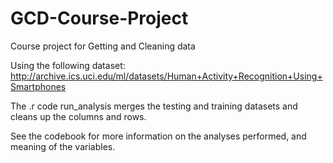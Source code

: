 GCD-Course-Project
==================

Course project for Getting and Cleaning data

Using the following dataset: 
http://archive.ics.uci.edu/ml/datasets/Human+Activity+Recognition+Using+Smartphones 

The .r code run_analysis merges the testing and training datasets and cleans up the columns and rows. 

See the codebook for more information on the analyses performed, and meaning of the variables. 
